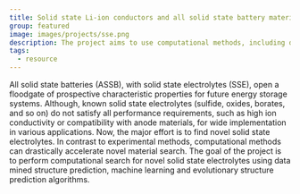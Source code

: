 ```yaml
---
title: Solid state Li-ion conductors and all solid state battery materials․
group: featured
image: images/projects/sse.png
description: The project aims to use computational methods, including data mining, machine learning, and evolutionary algorithms, to accelerate the search for novel solid state electrolytes for future energy storage systems, addressing current limitations in ion conductivity and material compatibility.
tags:
  - resource
---
```



All solid state batteries (ASSB), with solid state electrolytes (SSE), open a
floodgate of prospective characteristic properties for future energy storage
systems. Although, known solid state electrolytes (sulfide, oxides, borates, and
so on) do not satisfy all performance requirements, such as high ion conductivity
or compatibility with anode materials, for wide implementation in various
applications. Now, the major effort is to find novel solid state electrolytes. In
contrast to experimental methods, computational methods can drastically
accelerate novel material search. The goal of the project is to perform
computational search for novel solid state electrolytes using data mined structure
prediction, machine learning and evolutionary structure prediction algorithms.